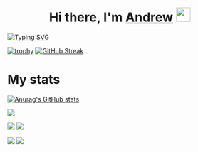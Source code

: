 
<h1 align="center">Hi there, I'm <a href="https://github.com/Dokker24/" target="_blank">Andrew</a> 
<img src="https://github.com/blackcater/blackcater/raw/main/images/Hi.gif" height="32"/></h1>

 [![Typing SVG](https://readme-typing-svg.herokuapp.com?color=%2336BCF7&lines=ML+Engineer+😺)](https://git.io/typing-svg)

[![trophy](https://github-profile-trophy.vercel.app/?username=Dokker24)](https://github.com/Dokker24/github-profile-trophy)
[![GitHub Streak](https://github-readme-streak-stats.herokuapp.com/?user=Dokker24)](https://git.io/streak-stats)

 # My stats

[![Anurag's GitHub stats](https://github-readme-stats.vercel.app/api?username=Dokker24)](https://github.com/Dokker24/github-readme-stats)

![](https://github-profile-summary-cards.vercel.app/api/cards/profile-details?username=Dokker24&theme=solarized_dark)

![](https://github-profile-summary-cards.vercel.app/api/cards/most-commit-language?username=Dokker24&theme=solarized_dark) ![](https://github-profile-summary-cards.vercel.app/api/cards/repos-per-language?username=Dokker24&theme=solarized_dark)

![](https://github-profile-summary-cards.vercel.app/api/cards/stats?username=Dokker24&theme=solarized_dark) ![](https://github-profile-summary-cards.vercel.app/api/cards/productive-time?username=Dokker24&theme=solarized_dark)
